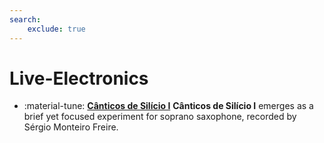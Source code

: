 ```yaml
---
search:
    exclude: true
---
```


# Live-Electronics

<div class="grid cards" markdown>

- :material-tune: [__Cânticos de Silício I__](cânticos_de_silício_i.md) **Cânticos de Silício I** emerges as a brief yet focused experiment for soprano saxophone, recorded by Sérgio Monteiro Freire.

</div>
